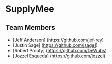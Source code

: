 # SupplyMee
## Team Members
* [Jeff Anderson] (https://github.com/jef-rey)
* [Justin Sage] (https://github.com/jsage1)
* [Robert Prouty] (https://github.com/DeWubs)
* [Jozzel Esqueda] (https://github.com/jozzel)
